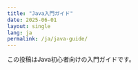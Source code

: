 ```yaml
---
title: "Java入門ガイド"
date: 2025-06-01
layout: single
lang: ja
permalink: /ja/java-guide/
---
```


この投稿はJava初心者向けの入門ガイドです。
